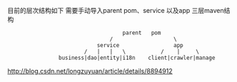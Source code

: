 目前的层次结构如下
需要手动导入parent pom、service 以及app 三层maven结构

                                        parent   pom
                                    /                   \
                                service                 app
                            /   |   |   \           /    |     \
                    business|dao|entity|i18n    client|crawler|manage


http://blog.csdn.net/longzuyuan/article/details/8894912